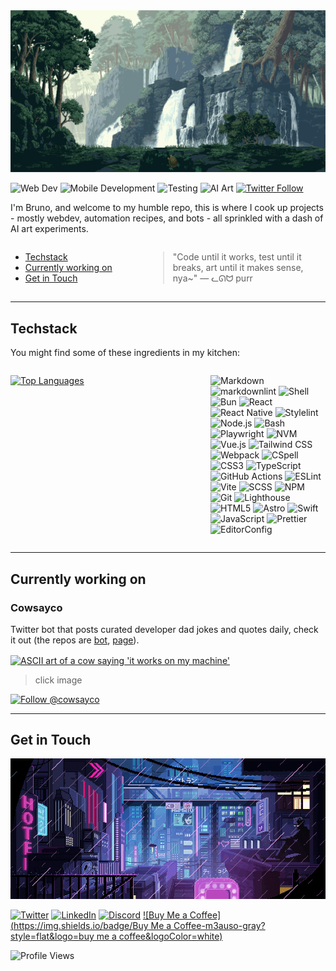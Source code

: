 <!-- markdownlint-disable MD041 -->

<div align="center">

  <img src="bg.gif" alt="A serene pixel art landscape with waterfalls cascading down cliffs surrounded by lush forest" style="object-fit: cover;" />

</div>

![Web Dev](https://img.shields.io/badge/Web_Dev-1572B6?style=flat&logo=html5&logoColor=white)
![Mobile Development](https://img.shields.io/badge/Mobile_Development-3178C6?style=flat&logo=android&logoColor=white)
![Testing](https://img.shields.io/badge/Testing-E33332?style=flat&logo=testing-library&logoColor=white)
![AI Art](https://img.shields.io/badge/AI%20Art-FF6B6B?style=flat&logo=tensorflow&logoColor=white)
[![Twitter Follow](https://img.shields.io/twitter/follow/brun0vop?style=social)](https://twitter.com/brun0vop)

I'm Bruno, and welcome to my humble repo, this is where I cook up projects - mostly webdev, automation recipes, and bots - all sprinkled with a dash of AI art experiments.

<div style="display: flex;">
<div style="float: left;word-wrap: nowrap; white-space: nowrap; padding-right: 20px; min-width: 200px;">

- [Techstack](#techstack)
- [Currently working on](#currently-working-on)
- [Get in Touch](#get-in-touch)

</div>
<div style="float: right; vertical-align: center;">

  <blockquote>

  "Code until it works, test until it breaks, art until it makes sense, nya~"
  — ᓚᘏᗢ purr

  </blockquote>

</div>
</div>

---

## Techstack

You might find some of these ingredients in my kitchen:

<div style="display: flex;">

  <div style="float: left; min-width: 300px; padding-right: 20px;">

  [![Top Languages](https://github-readme-stats.vercel.app/api/top-langs/?username=brun0vop&disable_animations=true)](https://github.com/brun0vop)

</div>

  <div >

  ![Markdown](https://img.shields.io/badge/Markdown-000000?style=flat&logo=markdown&logoColor=white)
  ![markdownlint](https://img.shields.io/badge/markdownlint-000000?style=flat&logo=markdown&logoColor=white)
  ![Shell](https://img.shields.io/badge/Shell-121011?style=flat&logo=gnu-bash&logoColor=white)
  ![Bun](https://img.shields.io/badge/Bun-000000?style=flat&logo=bun&logoColor=white)
  ![React](https://img.shields.io/badge/React-20232A?style=flat&logo=react&logoColor=61DAFB)
  ![React Native](https://img.shields.io/badge/React_Native-20232A?style=flat&logo=react&logoColor=61DAFB)
  ![Stylelint](https://img.shields.io/badge/Stylelint-263238?style=flat&logo=stylelint&logoColor=white)
  ![Node.js](https://img.shields.io/badge/Node.js-339933?style=flat&logo=node.js&logoColor=white)
  ![Bash](https://img.shields.io/badge/Bash-4EAA25?style=flat&logo=gnu-bash&logoColor=white)
  ![Playwright](https://img.shields.io/badge/Playwright-45ba4b?style=flat&logo=playwright&logoColor=white)
  ![NVM](https://img.shields.io/badge/NVM-33FF00?style=flat&logo=node.js&logoColor=white)
  ![Vue.js](https://img.shields.io/badge/Vue.js-4FC08D?style=flat&logo=vue.js&logoColor=white)
  ![Tailwind CSS](https://img.shields.io/badge/Tailwind_CSS-38B2AC?style=flat&logo=tailwind-css&logoColor=white)
  ![Webpack](https://img.shields.io/badge/Webpack-8DD6F9?style=flat&logo=webpack&logoColor=black)
  ![CSpell](https://img.shields.io/badge/CSpell-2C8EBB?style=flat&logo=spell-check&logoColor=white)
  ![CSS3](https://img.shields.io/badge/CSS3-1572B6?style=flat&logo=css3&logoColor=white)
  ![TypeScript](https://img.shields.io/badge/TypeScript-007ACC?style=flat&logo=typescript&logoColor=white)
  ![GitHub Actions](https://img.shields.io/badge/GitHub_Actions-2088FF?style=flat&logo=github-actions&logoColor=white)
  ![ESLint](https://img.shields.io/badge/ESLint-4B32C3?style=flat&logo=eslint&logoColor=white)
  ![Vite](https://img.shields.io/badge/Vite-646CFF?style=flat&logo=vite&logoColor=white)
  ![SCSS](https://img.shields.io/badge/SCSS-CC6699?style=flat&logo=sass&logoColor=white)
  ![NPM](https://img.shields.io/badge/NPM-CB3837?style=flat&logo=npm&logoColor=white)
  ![Git](https://img.shields.io/badge/Git-F05032?style=flat&logo=git&logoColor=white)
  ![Lighthouse](https://img.shields.io/badge/Lighthouse-F44B21?style=flat&logo=lighthouse&logoColor=white)
  ![HTML5](https://img.shields.io/badge/HTML5-E34F26?style=flat&logo=html5&logoColor=white)
  ![Astro](https://img.shields.io/badge/Astro-FF5D01?style=flat&logo=astro&logoColor=white)
  ![Swift](https://img.shields.io/badge/Swift-FA7343?style=flat&logo=swift&logoColor=white)
  ![JavaScript](https://img.shields.io/badge/JavaScript-F7DF1E?style=flat&logo=javascript&logoColor=black)
  ![Prettier](https://img.shields.io/badge/Prettier-F7B93E?style=flat&logo=prettier&logoColor=black)
  ![EditorConfig](https://img.shields.io/badge/EditorConfig-E0EFEF?style=flat&logo=editorconfig&logoColor=000)

  </div>

</div>

---

## Currently working on

### Cowsayco <!-- omit in toc -->

Twitter bot that posts curated developer dad jokes and quotes daily, check it out (the repos are [bot](https://github.com/brun0vop/cowsay), [page](https://github.com/brun0vop/cowsay.co)).

<a href="https://cowsay.co">
  <img align="center" src="https://cowsay.co/social-card.png" alt="ASCII art of a cow saying 'it works on my machine'" />
</a>

> click image

[![Follow @cowsayco](https://img.shields.io/twitter/follow/cowsayco?style=social)](https://x.com/cowsayco)

---

## Get in Touch

<div style="display: block; width: 100%;">

  <img src="bg2.gif" alt="A cyberpunk pixel art cityscape at night with neon signs and rain-slicked streets" style="object-fit: cover;" />

</div>

[![Twitter](https://img.shields.io/badge/Twitter-m3auso-1DA1F2?style=flat&logo=twitter&logoColor=white)](https://twitter.com/m3auso)
[![LinkedIn](https://img.shields.io/badge/LinkedIn--0077B5?style=flat&logo=linkedin&logoColor=white)](https://linkedin.com/in/brunovop/)
[![Discord](https://img.shields.io/badge/Discord-cowsayco-5865F2?style=flat&logo=discord&logoColor=white)](https://discord.gg/cowsayco)
[![Buy Me a Coffee](https://img.shields.io/badge/Buy Me a Coffee-m3auso-gray?style=flat&logo=buy me a coffee&logoColor=white)](https://buymeacoffee.com/m3auso)

![Profile Views](https://komarev.com/ghpvc/?username=brun0vop&color=blueviolet)

<!-- [![trophy](https://github-profile-trophy.vercel.app/?username=brun0vop&theme=dracula&row=1)](https://github.com/ryo-ma/github-profile-trophy) -->
